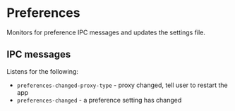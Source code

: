 # Preferences

Monitors for preference IPC messages and updates the settings file.

## IPC messages

Listens for the following:

- `preferences-changed-proxy-type` - proxy changed, tell user to restart the app
- `preferences-changed` - a preference setting has changed
